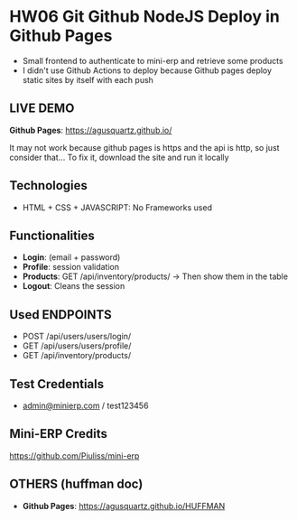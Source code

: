 # HW06 Git Github NodeJS Deploy in Github Pages

- Small frontend to authenticate to mini-erp and retrieve some products
- I didn't use Github Actions to deploy because Github pages deploy static sites by itself with each push

## LIVE DEMO
**Github Pages**: https://agusquartz.github.io/

It may not work because github pages is https and the api is http, so just consider that...
To fix it, download the site and run it locally

## Technologies
- HTML + CSS + JAVASCRIPT: No Frameworks used

## Functionalities
- **Login**: (email + password)
- **Profile**: session validation
- **Products**: GET /api/inventory/products/ -> Then show them in the table
- **Logout**: Cleans the session

## Used ENDPOINTS
- POST /api/users/users/login/
- GET /api/users/users/profile/
- GET /api/inventory/products/

## Test Credentials
- admin@minierp.com / test123456

## Mini-ERP Credits
https://github.com/Piuliss/mini-erp


## OTHERS (huffman doc)
- **Github Pages**: https://agusquartz.github.io/HUFFMAN